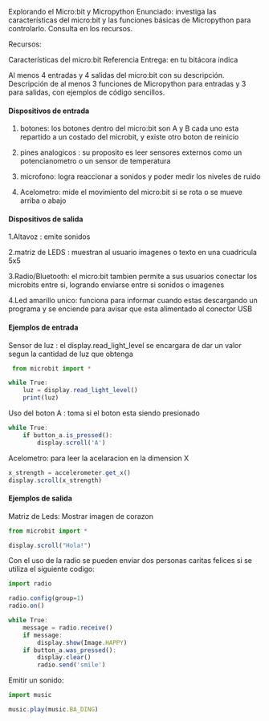 Explorando el Micro:bit y Micropython
Enunciado: investiga las características del micro:bit y las funciones básicas de Micropython para controlarlo. Consulta en los recursos.

Recursos:

Características del micro:bit
Referencia
Entrega: en tu bitácora indica

Al menos 4 entradas y 4 salidas del micro:bit con su descripción.
Descripción de al menos 3 funciones de Micropython para entradas y 3 para salidas, con ejemplos de código sencillos.

#### Dispositivos de entrada

1. botones: los botones dentro del micro:bit son A y B cada uno esta repartido a un costado del microbit, y existe otro boton de reinicio
   
3. pines analogicos : su proposito es leer sensores externos como un potencianometro o un sensor de temperatura
4. microfono: logra reaccionar a  sonidos y poder medir los niveles de ruido
5. Acelometro: mide el movimiento del micro:bit si se rota o se mueve arriba o abajo

#### Dispositivos de salida

1.Altavoz : emite sonidos 

2.matriz de LEDS : muestran al usuario imagenes o texto en una cuadricula 5x5

3.Radio/Bluetooth: el micro:bit tambien permite a sus usuarios conectar los microbits entre si, logrando enviarse entre si sonidos o imagenes 

4.Led amarillo unico: funciona para informar cuando estas descargando un programa y se enciende para avisar que esta alimentado al conector USB

#### Ejemplos de entrada
Sensor de luz : el display.read_light_level se encargara de dar un valor segun la cantidad de luz que obtenga
``` js
 from microbit import *

while True:
    luz = display.read_light_level()
    print(luz)
```
Uso del boton A : toma si el boton esta siendo presionado
``` js
while True:
    if button_a.is_pressed():
        display.scroll('A')
```
Acelometro: para leer la acelaracion en la dimension X

``` js
x_strength = accelerometer.get_x()
display.scroll(x_strength)
```


#### Ejemplos de salida 
Matriz de Leds: Mostrar imagen de corazon
``` js
from microbit import *

display.scroll("Hola!")
```

Con el uso de la radio se pueden enviar dos personas caritas felices si se utiliza el siguiente codigo:
``` js
import radio

radio.config(group=1)
radio.on()

while True:
    message = radio.receive()
    if message:
        display.show(Image.HAPPY)
    if button_a.was_pressed():
        display.clear()
        radio.send('smile')
```

Emitir un sonido:
``` js
import music

music.play(music.BA_DING)

```
